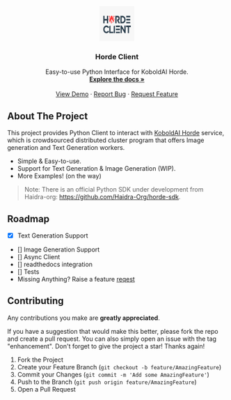 
<!-- PROJECT LOGO -->
<br />
<div align="center">
  <a href="https://github.com/rahuldshetty/horde-client">
    <img src="images/logo.png" alt="Logo" width="80" height="80">
  </a>

  <h3 align="center">Horde Client
</h3>

  <p align="center">
    Easy-to-use Python Interface for KoboldAI Horde.
    <br />
    <a href="#"><strong>Explore the docs »</strong></a>
    <br />
    <br />
    <a href="#">View Demo</a>
    ·
    <a href="https://github.com/rahuldshetty/horde-client/issues">Report Bug</a>
    ·
    <a href="https://github.com/rahuldshetty/horde-client/issues">Request Feature</a>
  </p>
</div>

<!-- ABOUT THE PROJECT -->
## About The Project

<!-- [![Product Name Screen Shot][product-screenshot]](https://example.com) -->

This project provides Python Client to interact with [KoboldAI Horde](https://horde.koboldai.net) service, which is crowdsourced distributed cluster program that offers Image generation and Text Generation workers.

* Simple & Easy-to-use.
* Support for Text Generation & Image Generation (WIP).
* More Examples! (on the way)

> Note: There is an official Python SDK under development from Haidra-org: https://github.com/Haidra-Org/horde-sdk.

<!-- ROADMAP -->
## Roadmap

- [X] Text Generation Support
- [] Image Generation Support
- [] Async Client
- [] readthedocs integration
- [] Tests
- Missing Anything? Raise a feature [reqest](https://github.com/rahuldshetty/horde-client/issues) 

<!-- CONTRIBUTING -->
## Contributing

Any contributions you make are **greatly appreciated**.

If you have a suggestion that would make this better, please fork the repo and create a pull request. You can also simply open an issue with the tag "enhancement".
Don't forget to give the project a star! Thanks again!

1. Fork the Project
2. Create your Feature Branch (`git checkout -b feature/AmazingFeature`)
3. Commit your Changes (`git commit -m 'Add some AmazingFeature'`)
4. Push to the Branch (`git push origin feature/AmazingFeature`)
5. Open a Pull Request

